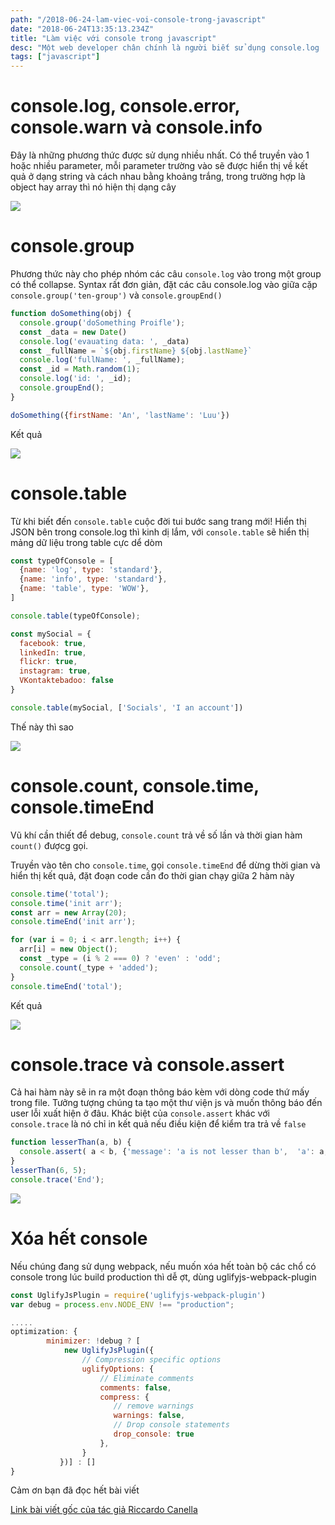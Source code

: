 ```yaml
---
path: "/2018-06-24-lam-viec-voi-console-trong-javascript"
date: "2018-06-24T13:35:13.234Z"
title: "Làm việc với console trong javascript"
desc: "Một web developer chân chính là người biết sử dụng console.log :D. Tuy nhiên cũng nên biết rằng console nó còn rất nhiều phương thức khác nữa"
tags: ["javascript"]
---
```


# console.log, console.error, console.warn và console.info

Đây là những phương thức được sử dụng nhiều nhất. Có thể truyền vào 1 hoặc nhiều parameter, mỗi parameter trường vào sẽ được hiển thị về kết quả ở dạng string và cách nhau bằng khoảng trắng, trong trường hợp là object hay array thì nó hiện thị dạng cây

![](https://cdn-images-1.medium.com/max/1600/1*1Zh9s1-XCx27o6FAKGb5Hg.png)

# console.group

Phương thức này cho phép nhóm các câu `console.log` vào trong một group có thể collapse. Syntax rất đơn giản, đặt các câu console.log  vào giữa cặp `console.group('ten-group')` và `console.groupEnd()`

```js
function doSomething(obj) {
  console.group('doSomething Proifle');
  const _data = new Date()
  console.log('evauating data: ', _data)
  const _fullName = `${obj.firstName} ${obj.lastName}`
  console.log('fullName: ', _fullName);
  const _id = Math.random(1);
  console.log('id: ', _id);
  console.groupEnd();
}

doSomething({firstName: 'An', 'lastName': 'Luu'})
```

Kết quả

![](https://cdn-images-1.medium.com/max/1600/1*PWOoWRhG9lWjhU4z6qFCOQ.png)

# console.table

Từ khi biết đến `console.table` cuộc đời tui bước sang trang mới! Hiển thị JSON bên trong console.log thì kinh dị lắm, với `console.table` sẽ hiển thị mảng dữ liệu trong table cực dể dòm

```js
const typeOfConsole = [
  {name: 'log', type: 'standard'},
  {name: 'info', type: 'standard'},
  {name: 'table', type: 'WOW'},
]

console.table(typeOfConsole);

const mySocial = {
  facebook: true,
  linkedIn: true,
  flickr: true,
  instagram: true,
  VKontaktebadoo: false
}

console.table(mySocial, ['Socials', 'I an account'])
```

Thế này thì sao

![](https://cdn-images-1.medium.com/max/1600/1*Fb2VQtATz3uCH2hw6yVB-w.png)

# console.count, console.time, console.timeEnd

Vũ khí cần thiết để debug, `console.count` trả về số lần và thời gian hàm `count()` đượcg gọi.

Truyền vào tên cho `console.time`, gọi `console.timeEnd` để dừng thời gian và hiển thị kết quả, đặt đoạn code cần đo thời gian chạy giữa 2 hàm này

```js
console.time('total');
console.time('init arr');
const arr = new Array(20);
console.timeEnd('init arr');

for (var i = 0; i < arr.length; i++) {
  arr[i] = new Object();
  const _type = (i % 2 === 0) ? 'even' : 'odd';
  console.count(_type + 'added');
}
console.timeEnd('total');
```

Kết quả

![](https://cdn-images-1.medium.com/max/1600/1*Fc8jI1oaCE57aB-baawGaw.png)

# console.trace và console.assert

Cả hai hàm này sẽ in ra một đoạn thông báo kèm với dòng code thứ mấy trong file. Tưởng tượng chúng ta tạo một thư viện js và muốn thông báo đến user lỗi xuất hiện ở đâu. Khác biệt của `console.assert` khác với `console.trace` là nó chỉ in kết quả nếu điều kiện để kiểm tra trả về `false`

```js
function lesserThan(a, b) {
  console.assert( a < b, {'message': 'a is not lesser than b',  'a': a, 'b': b});  
}
lesserThan(6, 5);
console.trace('End');
```
![](https://cdn-images-1.medium.com/max/1600/1*oeGhwHWJ0JALyKZMJq_inw.png)

# Xóa hết console

Nếu chúng đang sử dụng webpack, nếu muốn xóa hết toàn bộ các chổ có console trong lúc build production thì dễ ợt, dùng uglifyjs-webpack-plugin

```js
const UglifyJsPlugin = require('uglifyjs-webpack-plugin')
var debug = process.env.NODE_ENV !== "production";

.....
optimization: {
        minimizer: !debug ? [
            new UglifyJsPlugin({
                // Compression specific options
                uglifyOptions: {
                    // Eliminate comments
                    comments: false,
                    compress: {
                       // remove warnings
                       warnings: false,
                       // Drop console statements
                       drop_console: true
                    },
                }
           })] : []
}
```

Cảm ơn bạn đã đọc hết bài viết

[Link bài viết gốc của tác giả Riccardo Canella](https://medium.freecodecamp.org/how-you-can-improve-your-workflow-using-the-javascript-console-bdd7823a9472)